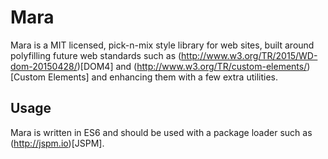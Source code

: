 # Mara

Mara is a MIT licensed, pick-n-mix style library for web sites, built around
polyfilling future web standards such as (http://www.w3.org/TR/2015/WD-dom-20150428/)[DOM4]
and (http://www.w3.org/TR/custom-elements/)[Custom Elements] and enhancing them
with a few extra utilities.

## Usage

Mara is written in ES6 and should be used with a package loader such as
(http://jspm.io)[JSPM].
